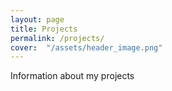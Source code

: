 ```yaml
---
layout: page
title: Projects
permalink: /projects/
cover:  "/assets/header_image.png"
---
```


Information about my projects